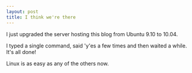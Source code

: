 ```yaml
---
layout: post
title: I think we're there
---
```


I just upgraded the server hosting this blog from Ubuntu 9.10 to 10.04.

I typed a single command, said 'y'es a few times and then waited a while. It's all done!

Linux is as easy as any of the others now.
